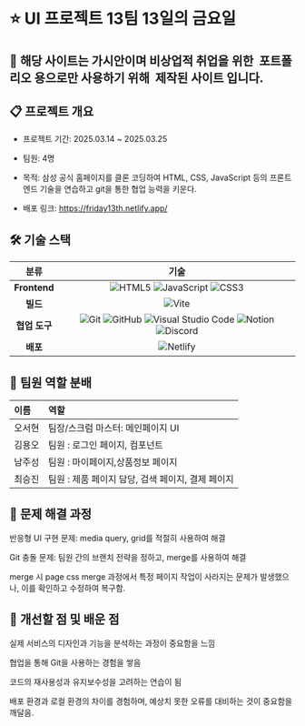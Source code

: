 # ⭐️ UI 프로젝트 13팀 13일의 금요일
## 📌 해당 사이트는 가시안이며 비상업적 취업을 위한  포트폴리오 용으로만 사용하기 위해  제작된 사이트 입니다.

## 📋 프로젝트 개요

- 프로젝트 기간: 2025.03.14 ~ 2025.03.25

- 팀원: 4명

- 목적: 삼성 공식 홈페이지를 클론 코딩하여 HTML, CSS, JavaScript 등의 프론트엔드 기술을 연습하고 git을 통한 협업 능력을 키운다.

- 배포 링크: https://friday13th.netlify.app/

## 🛠️ 기술 스택

|     분류      |                                                                                                                                                                                                                                                                                              기술                                                                                                                                                                                                                                                                                               |
| :-----------: | :---------------------------------------------------------------------------------------------------------------------------------------------------------------------------------------------------------------------------------------------------------------------------------------------------------------------------------------------------------------------------------------------------------------------------------------------------------------------------------------------------------------------------------------------------------------------------------------------: |
| **Frontend**  |                                                                                                                          ![HTML5](https://img.shields.io/badge/html5-%23E34F26.svg?style=for-the-badge&logo=html5&logoColor=white) ![JavaScript](https://img.shields.io/badge/javascript-%23323330.svg?style=for-the-badge&logo=javascript&logoColor=%23F7DF1E) ![CSS3](https://img.shields.io/badge/css3-%231572B6.svg?style=for-the-badge&logo=css3&logoColor=white)                                                                                                                          |
|   **빌드**    |                                                                                                                                                                                                                                             ![Vite](https://img.shields.io/badge/vite-%23646CFF.svg?style=for-the-badge&logo=vite&logoColor=white)                                                                                                                                                                                                                                              |
| **협업 도구** | ![Git](https://img.shields.io/badge/git-%23F05033.svg?style=for-the-badge&logo=git&logoColor=white) ![GitHub](https://img.shields.io/badge/github-%23121011.svg?style=for-the-badge&logo=github&logoColor=white) ![Visual Studio Code](https://img.shields.io/badge/Visual%20Studio%20Code-0078d7.svg?style=for-the-badge&logo=visual-studio-code&logoColor=white) ![Notion](https://img.shields.io/badge/Notion-%23000000.svg?style=for-the-badge&logo=notion&logoColor=white) ![Discord](https://img.shields.io/badge/Discord-%235865F2.svg?style=for-the-badge&logo=discord&logoColor=white) |
|   **배포**    |                                                                                                                                                                                                                                        ![Netlify](https://img.shields.io/badge/netlify-%23000000.svg?style=for-the-badge&logo=netlify&logoColor=#00C7B7)                                                                                                                                                                                                                                        |

## 🔄 팀원 역할 분배

| 이름   | 역할                                              |
| :----- | :------------------------------------------------ |
| 오서현 | 팀장/스크럼 마스터: 메인페이지 UI                 |
| 김용오 | 팀원 : 로그인 페이지, 컴포넌트                    |
| 남주성 | 팀원 : 마이페이지,상품정보 페이지                 |
| 최승진 | 팀원 : 제품 페이지 담당, 검색 페이지, 결제 페이지 |

## 📢 문제 해결 과정

반응형 UI 구현 문제: media query, grid를 적절히 사용하여 해결

Git 충돌 문제: 팀원 간의 브랜치 전략을 정하고, merge를 사용하여 해결

merge 시 page css merge 과정에서 특정 페이지 작업이 사라지는 문제가 발생했으나, 이를 확인하고 수정하여 복구함.

## 📌 개선할 점 및 배운 점

실제 서비스의 디자인과 기능을 분석하는 과정이 중요함을 느낌

협업을 통해 Git을 사용하는 경험을 쌓음

코드의 재사용성과 유지보수성을 고려하는 연습이 됨

배포 환경과 로컬 환경의 차이를 경험하며, 예상치 못한 오류를 대비하는 것이 중요함을 깨달음.
